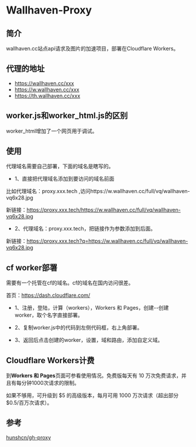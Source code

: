 # Wallhaven-Proxy
## 简介
wallhaven.cc站点api请求及图片的加速项目，部署在Cloudflare Workers。

## 代理的地址
- https://wallhaven.cc/xxx
- https://w.wallhaven.cc/xxx
- https://th.wallhaven.cc/xxx

## worker.js和worker_html.js的区别
worker_html增加了一个网页用于调试。

## 使用
代理域名需要自己部署，下面的域名是瞎写的。

- 1、直接把代理域名添加到要访问的域名前面

比如代理域名：proxy.xxx.tech ,访问https://w.wallhaven.cc/full/vq/wallhaven-vq6x28.jpg

新链接：https://proxy.xxx.tech/https://w.wallhaven.cc/full/vq/wallhaven-vq6x28.jpg

- 2、代理域名：proxy.xxx.tech，把链接作为参数添加到后面。

新链接：https://proxy.xxx.tech?q=https://w.wallhaven.cc/full/vq/wallhaven-vq6x28.jpg

## cf worker部署
需要有一个托管在cf的域名。cf的域名在国内访问很差。

首页：https://dash.cloudflare.com/

- 1、注册，登陆，计算（workers），Workers 和 Pages，创建--创建worker，取个名字直接部署。

- 2、复制worker.js中的代码到左侧代码框，右上角部署。
- 3、返回后点击创建的worker，设置，域和路由，添加自定义域。

## Cloudflare Workers计费
到**Workers 和 Pages**页面可参看使用情况。免费版每天有 10 万次免费请求，并且有每分钟1000次请求的限制。

如果不够用，可升级到 $5 的高级版本，每月可用 1000 万次请求（超出部分 $0.5/百万次请求）。

## 参考
[hunshcn/gh-proxy](https://github.com/hunshcn/gh-proxy)
